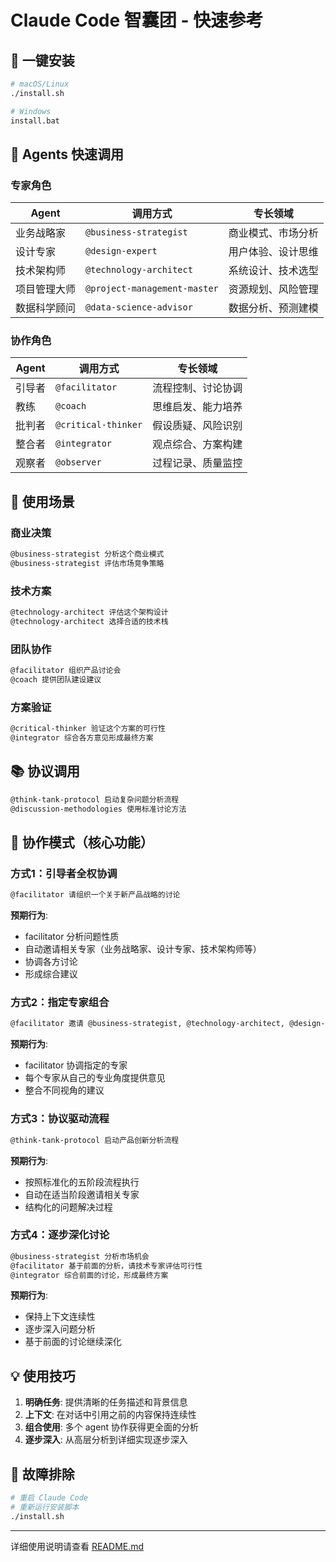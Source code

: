 # Claude Code 智囊团 - 快速参考

## 🚀 一键安装
```bash
# macOS/Linux
./install.sh

# Windows
install.bat
```

## 👥 Agents 快速调用

### 专家角色
| Agent | 调用方式 | 专长领域 |
|-------|----------|----------|
| 业务战略家 | `@business-strategist` | 商业模式、市场分析 |
| 设计专家 | `@design-expert` | 用户体验、设计思维 |
| 技术架构师 | `@technology-architect` | 系统设计、技术选型 |
| 项目管理大师 | `@project-management-master` | 资源规划、风险管理 |
| 数据科学顾问 | `@data-science-advisor` | 数据分析、预测建模 |

### 协作角色
| Agent | 调用方式 | 专长领域 |
|-------|----------|----------|
| 引导者 | `@facilitator` | 流程控制、讨论协调 |
| 教练 | `@coach` | 思维启发、能力培养 |
| 批判者 | `@critical-thinker` | 假设质疑、风险识别 |
| 整合者 | `@integrator` | 观点综合、方案构建 |
| 观察者 | `@observer` | 过程记录、质量监控 |

## 🎯 使用场景

### 商业决策
```bash
@business-strategist 分析这个商业模式
@business-strategist 评估市场竞争策略
```

### 技术方案
```bash
@technology-architect 评估这个架构设计
@technology-architect 选择合适的技术栈
```

### 团队协作
```bash
@facilitator 组织产品讨论会
@coach 提供团队建设建议
```

### 方案验证
```bash
@critical-thinker 验证这个方案的可行性
@integrator 综合各方意见形成最终方案
```

## 📚 协议调用
```bash
@think-tank-protocol 启动复杂问题分析流程
@discussion-methodologies 使用标准讨论方法
```

## 🤝 协作模式（核心功能）

### 方式1：引导者全权协调
```bash
@facilitator 请组织一个关于新产品战略的讨论
```
**预期行为**:
- facilitator 分析问题性质
- 自动邀请相关专家（业务战略家、设计专家、技术架构师等）
- 协调各方讨论
- 形成综合建议

### 方式2：指定专家组合
```bash
@facilitator 邀请 @business-strategist, @technology-architect, @design-expert 参与产品规划
```
**预期行为**:
- facilitator 协调指定的专家
- 每个专家从自己的专业角度提供意见
- 整合不同视角的建议

### 方式3：协议驱动流程
```bash
@think-tank-protocol 启动产品创新分析流程
```
**预期行为**:
- 按照标准化的五阶段流程执行
- 自动在适当阶段邀请相关专家
- 结构化的问题解决过程

### 方式4：逐步深化讨论
```bash
@business-strategist 分析市场机会
@facilitator 基于前面的分析，请技术专家评估可行性
@integrator 综合前面的讨论，形成最终方案
```
**预期行为**:
- 保持上下文连续性
- 逐步深入问题分析
- 基于前面的讨论继续深化

## 💡 使用技巧

1. **明确任务**: 提供清晰的任务描述和背景信息
2. **上下文**: 在对话中引用之前的内容保持连续性
3. **组合使用**: 多个 agent 协作获得更全面的分析
4. **逐步深入**: 从高层分析到详细实现逐步深入

## 🐛 故障排除
```bash
# 重启 Claude Code
# 重新运行安装脚本
./install.sh
```

---
详细使用说明请查看 [README.md](README.md)